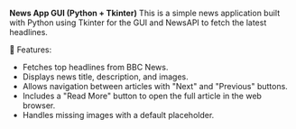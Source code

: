 **News App GUI (Python + Tkinter)**
This is a simple news application built with Python using Tkinter for the GUI and NewsAPI to fetch the latest headlines.

📌 Features:
- Fetches top headlines from BBC News.
- Displays news title, description, and images.
- Allows navigation between articles with "Next" and "Previous" buttons.
- Includes a "Read More" button to open the full article in the web browser.
- Handles missing images with a default placeholder.

